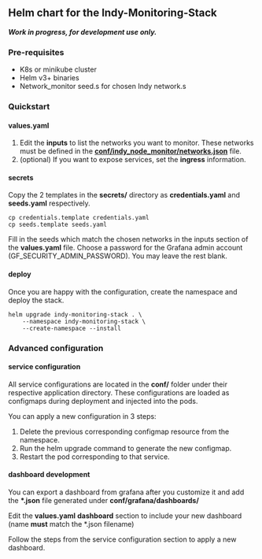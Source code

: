 ## Helm chart for the Indy-Monitoring-Stack

_**Work in progress, for development use only.**_

### Pre-requisites

*   K8s or minikube cluster
*   Helm v3+ binaries
*   Network\_monitor seed.s for chosen Indy network.s

### Quickstart

#### values.yaml

1.  Edit the **inputs** to list the networks you want to monitor. These networks must be defined in the [**conf/indy\_node\_monitor/networks.json**](./conf/indy_node_monitor/networks.json) file.
2.  (optional) If you want to expose services, set the **ingress** information.

#### secrets

Copy the 2 templates in the **secrets/** directory as **credentials.yaml** and **seeds.yaml** respectively.

```plaintext
cp credentials.template credentials.yaml
cp seeds.template seeds.yaml
```

Fill in the seeds which match the chosen networks in the inputs section of the **values.yaml** file. Choose a password for the Grafana admin account (GF_SECURITY_ADMIN_PASSWORD). You may leave the rest blank.

#### deploy

Once you are happy with the configuration, create the namespace and deploy the stack.

```plaintext
helm upgrade indy-monitoring-stack . \
    --namespace indy-monitoring-stack \
    --create-namespace --install
```

### Advanced configuration

#### service configuration

All service configurations are located in the **conf/** folder under their respective application directory. These configurations are loaded as configmaps during deployment and injected into the pods. 

You can apply a new configuration in 3 steps:

1.  Delete the previous corresponding configmap resource from the namespace.
2.  Run the helm upgrade command to generate the new configmap.
3.  Restart the pod corresponding to that service.

#### dashboard development

You can export a dashboard from grafana after you customize it and add the **\*.json** file generated under **conf/grafana/dashboards/**

Edit the **values.yaml** **dashboard** section to include your new dashboard (name **must** match the \*.json filename)

Follow the steps from the service configuration section to apply a new dashboard.
